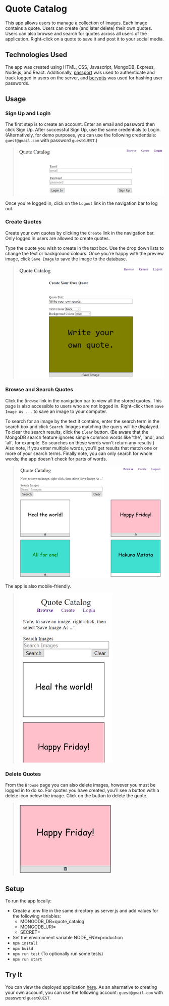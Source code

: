 
# Quote Catalog
This app allows users to manage a collection of images. Each image contains a quote. Users can create (and later delete) their own quotes. Users can also browse and search for quotes across all users of the application. Right-click on a quote to save it and post it to your social media.

## Technologies Used
The app was created using HTML, CSS, Javascript, MongoDB, Express, Node.js, and React. Additionally, [passport](http://www.passportjs.org/) was used to authenticate and track logged in users on the server, and [bcryptjs](https://www.npmjs.com/package/bcryptjs) was used for hashing user passwords.

## Usage
### Sign Up and Login
The first step is to create an account. Enter an email and password then click Sign Up. After successful Sign Up, use the same credentials to Login. (Alternatively, for demo purposes, you can use the following credentials: `guest@gmail.com` with password `guestGUEST`.)

> ![Login/Signup Screen](readme/login_screen.png)

Once you're logged in, click on the `Logout` link in the navigation bar to log out.

### Create Quotes
Create your own quotes by clicking the `Create` link in the navigation bar. Only logged in users are allowed to create quotes.

Type the quote you wish to create in the text box. Use the drop down lists to change the text or background colours. Once you're happy with the preview image, click `Save Image` to save the image to the database.

> ![Create Quote Screen](readme/create_screen.png)

### Browse and Search Quotes
Click the `Browse` link in the navigation bar to view all the stored quotes. This page is also accessible to users who are not logged in. Right-click then `Save Image As ...` to save an image to your computer.

To search for an image by the text it contains, enter the search term in the search box and click `Search`. Images matching the query will be displayed. To clear the search results, click the `Clear` button. (Be aware that the MongoDB search feature ignores simple common words like 'the', 'and', and 'all', for example. So searches on these words won't return any results.) Also note, if you enter multiple words, you'll get results that match one or more of your search terms. Finally note, you can only search for whole words; the app doesn't check for parts of words.

> ![Browse Screen](readme/browse_screen.png)

The app is also mobile-friendly.

> ![Browse Screen for mobile layouts](readme/mobile_layout.png)

### Delete Quotes
From the `Browse` page you can also delete images, however you must be logged in to do so. For quotes you have created, you'll see a button with a delete icon below the image. Click on the button to delete the quote.

> ![Delete Button](readme/delete_closeup.png)

## Setup
To run the app locally:
* Create a .env file in the same directory as server.js and add values for the following variables:
  * MONGODB_DB=quote_catalog
  * MONGODB_URI=
  * SECRET=
* Set the environment variable NODE_ENV=production
* `npm install`
* `npm build`
* `npm run test` (To optionally run some tests)
* `npm run start`


## Try It
You can view the deployed application [here](https://quote-catalog-62587.herokuapp.com/). As an alternative to creating your own account, you can use the following account: `guest@gmail.com` with password `guestGUEST`.

